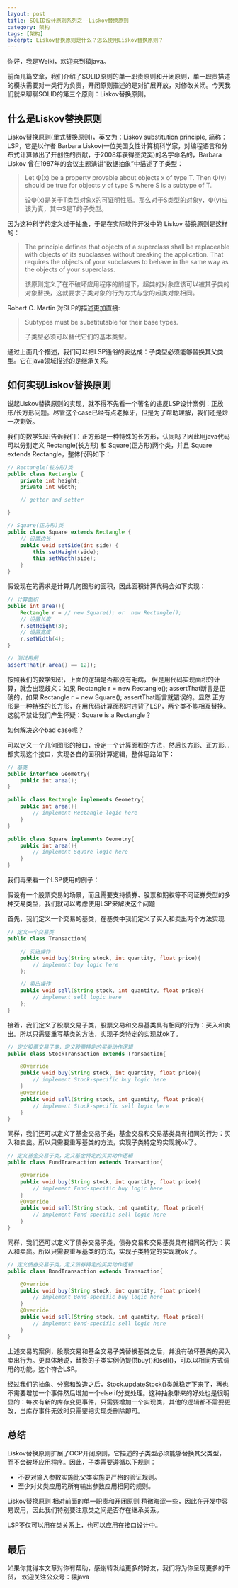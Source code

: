 ```yaml
---
layout: post
title: SOLID设计原则系列之--Liskov替换原则
category: 架构
tags: [架构]
excerpt: Liskov替换原则是什么？怎么使用Liskov替换原则？
---
```

你好，我是Weiki，欢迎来到猿java。

前面几篇文章，我们介绍了SOLID原则的单一职责原则和开闭原则，单一职责描述的模块需要对一类行为负责，开闭原则描述的是对扩展开放，对修改关闭。今天我们就来聊聊SOLID的第三个原则：Liskov替换原则。

## 什么是Liskov替换原则

Liskov替换原则(里式替换原则)，英文为：Liskov substitution principle, 简称：LSP，它是以作者 Barbara Liskov(一位美国女性计算机科学家，对编程语言和分布式计算做出了开创性的贡献，于2008年获得图灵奖)的名字命名的，Barbara Liskov 曾在1987年的会议主题演讲“数据抽象”中描述了子类型：

> Let Φ(x) be a property provable about objects x of type T. Then Φ(y) should be true for objects y of type S where S is a subtype of T.
>
> 设Φ(x)是关于T类型对象x的可证明性质。那么对于S类型的对象y，Φ(y)应该为真，其中S是T的子类型。

因为这种科学的定义过于抽象，于是在实际软件开发中的 Liskov 替换原则是这样的：

> The principle defines that objects of a superclass shall be replaceable with objects of its subclasses without breaking the application.
> That requires the objects of your subclasses to behave in the same way as the objects of your superclass.
>
> 该原则定义了在不破坏应用程序的前提下，超类的对象应该可以被其子类的对象替换，这就要求子类对象的行为方式与您的超类对象相同。

Robert C. Martin 对SLP的描述更加直接:
> Subtypes must be substitutable for their base types.
>
> 子类型必须可以替代它们的基本类型。

通过上面几个描述，我们可以把LSP通俗的表达成：子类型必须能够替换其父类型。它在java领域描述的是继承关系。


## 如何实现Liskov替换原则

说起Liskov替换原则的实现，就不得不先看一个著名的违反LSP设计案例：正放形/长方形问题。尽管这个case已经有点老掉牙，但是为了帮助理解，我们还是炒一次剩饭。

我们的数学知识告诉我们：正方形是一种特殊的长方形，认同吗？因此用java代码可以分别定义 Rectangle(长方形) 和 Square(正方形)两个类，并且 Square extends Rectangle，整体代码如下：

```java
// Rectangle(长方形)类
public class Rectangle {
    private int height;
    private int width;

    // getter and setter

}
```

```java
// Square(正方形)类
public class Square extends Rectangle {
    // 设置边长
    public void setSide(int side) {
        this.setHeight(side);
        this.setWidth(side);
    }
}
```

假设现在的需求是计算几何图形的面积，因此面积计算代码会如下实现：

```java
// 计算面积
public int area(){
    Rectangle r = // new Square(); or  new Rectangle();
    // 设置长度
    r.setHeight(3);
    // 设置宽度
    r.setWidth(4);
}

// 测试用例
assertThat(r.area() == 12));
```

按照我们的数学知识，上面的逻辑是否都没有毛病， 但是用代码实现面积的计算，就会出现歧义：如果 Rectangle r = new Rectangle(); assertThat断言是正确的，如果 Rectangle r = new Square(); assertThat断言就错误的。显然
正方形是一种特殊的长方形，在用代码计算面积时违背了LSP，两个类不能相互替换。这就不禁让我们产生怀疑：Square is a Rectangle？

如何解决这个bad case呢？

可以定义一个几何图形的接口，设定一个计算面积的方法，然后长方形、正方形...都实现这个接口，实现各自的面积计算逻辑，整体思路如下：

```java
// 基类
public interface Geometry{
    public int area();
}

public class Rectangle implements Geometry{
    public int area(){
        // implement Rectangle logic here
    }
}

public class Square implements Geometry{
    public int area(){
        // implement Square logic here
    }
}
```


我们再来看一个LSP使用的例子：

假设有一个股票交易的场景，而且需要支持债券、股票和期权等不同证券类型的多种交易类型，我们就可以考虑使用LSP来解决这个问题

首先，我们定义一个交易的基类，在基类中我们定义了买入和卖出两个方法实现
```java
// 定义一个交易类
public class Transaction{

    // 买进操作
    public void buy(String stock, int quantity, float price){
        // implement buy logic here
    };

    // 卖出操作
    public void sell(String stock, int quantity, float price){
        // implement sell logic here
    };
}
```

接着，我们定义了股票交易子类，股票交易和交易基类具有相同的行为：买入和卖出。所以只需要重写基类的方法，实现子类特定的实现就ok了。
```java
// 定义股票交易子类，定义股票特定的买卖动作逻辑
public class StockTransaction extends Transaction{

    @Override
    public void buy(String stock, int quantity, float price){
        // implement Stock-specific buy logic here
    }
    @Override
    public void sell(String stock, int quantity, float price){
        // implement Stock-specific sell logic here
    }
}
```

同样，我们还可以定义了基金交易子类，基金交易和交易基类具有相同的行为：买入和卖出。所以只需要重写基类的方法，实现子类特定的实现就ok了。
```java
// 定义基金交易子类，定义基金特定的买卖动作逻辑
public class FundTransaction extends Transaction{

    @Override
    public void buy(String stock, int quantity, float price){
        // implement Fund-specific buy logic here
    }
    @Override
    public void sell(String stock, int quantity, float price){
        // implement Fund-specific sell logic here
    }
}
```

同样，我们还可以定义了债券交易子类，债券交易和交易基类具有相同的行为：买入和卖出。所以只需要重写基类的方法，实现子类特定的实现就ok了。
```java
// 定义债券交易子类，定义债券特定的买卖动作逻辑
public class BondTransaction extends Transaction{

    @Override
    public void buy(String stock, int quantity, float price){
        // implement Bond-specific buy logic here
    }
    @Override
    public void sell(String stock, int quantity, float price){
        // implement Bond-specific sell logic here
    }
}
```

上述交易的案例，股票交易和基金交易子类替换基类之后，并没有破坏基类的买入卖出行为。更具体地说，替换的子类实例仍提供buy()和sell()，可以以相同方式调用的功能。这个符合LSP。

经过我们的抽象、分离和改造之后，Stock.updateStock()类就稳定下来了，再也不需要增加一个事件然后增加一个else if分支处理。这种抽象带来的好处也是很明显的：每次有新的库存变更事件，只需要增加一个实现类，其他的逻辑都不需要更改，当库存事件无效时只需要把实现类删除即可。


## 总结

Liskov替换原则扩展了OCP开闭原则，它描述的子类型必须能够替换其父类型，而不会破坏应用程序。因此，子类需要遵循以下规则：
- 不要对输入参数实施比父类实施更严格的验证规则。
- 至少对父类应用的所有输出参数应用相同的规则。

Liskov替换原则 相对前面的单一职责和开闭原则 稍微晦涩一些，因此在开发中容易误用，因此我们特别要注意类之间是否存在继承关系。

LSP不仅可以用在类关系上，也可以应用在接口设计中。

## 最后
如果你觉得本文章对你有帮助，感谢转发给更多的好友，我们将为你呈现更多的干货， 欢迎关注公众号：猿java

